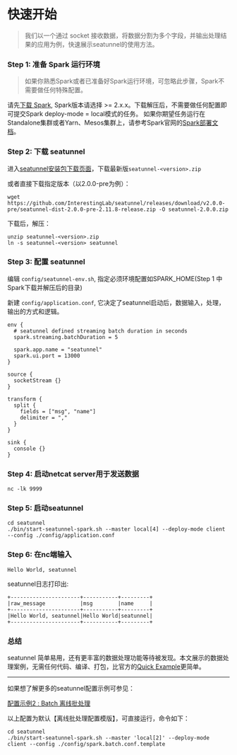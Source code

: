 # 快速开始

> 我们以一个通过 socket 接收数据，将数据分割为多个字段，并输出处理结果的应用为例，快速展示seatunnel的使用方法。

### Step 1: 准备 Spark 运行环境

> 如果你熟悉Spark或者已准备好Spark运行环境，可忽略此步骤，Spark不需要做任何特殊配置。

请先[下载 Spark](http://spark.apache.org/downloads.html), Spark版本请选择 >= 2.x.x。下载解压后，不需要做任何配置即可提交Spark deploy-mode = local模式的任务。
如果你期望任务运行在Standalone集群或者Yarn、Mesos集群上，请参考Spark官网的[Spark部署文档](http://spark.apache.org/docs/latest/cluster-overview.html)。

### Step 2: 下载 seatunnel

进入[seatunnel安装包下载页面](https://github.com/InterestingLab/seatunnel/releases/tag/v2.0.0-pre)，下载最新版`seatunnel-<version>.zip`

或者直接下载指定版本（以2.0.0-pre为例）：

```
wget https://github.com/InterestingLab/seatunnel/releases/download/v2.0.0-pre/seatunnel-dist-2.0.0-pre-2.11.8-release.zip -O seatunnel-2.0.0.zip
```

下载后，解压：

```
unzip seatunnel-<version>.zip
ln -s seatunnel-<version> seatunnel
```

### Step 3: 配置 seatunnel

编辑 `config/seatunnel-env.sh`, 指定必须环境配置如SPARK_HOME(Step 1 中Spark下载并解压后的目录)

新建 `config/application.conf`, 它决定了seatunnel启动后，数据输入，处理，输出的方式和逻辑。

```
env {
  # seatunnel defined streaming batch duration in seconds
  spark.streaming.batchDuration = 5

  spark.app.name = "seatunnel"
  spark.ui.port = 13000
}

source {
  socketStream {}
}

transform {
  split {
    fields = ["msg", "name"]
    delimiter = ","
  }
}

sink {
  console {}
}

```

### Step 4: 启动netcat server用于发送数据

```
nc -lk 9999
```


### Step 5: 启动seatunnel

```
cd seatunnel
./bin/start-seatunnel-spark.sh --master local[4] --deploy-mode client --config ./config/application.conf

```

### Step 6: 在nc端输入

```
Hello World, seatunnel
```
seatunnel日志打印出:

```
+----------------------+-----------+---------+
|raw_message           |msg        |name     |
+----------------------+-----------+---------+
|Hello World, seatunnel|Hello World|seatunnel|
+----------------------+-----------+---------+
```


### 总结

seatunnel 简单易用，还有更丰富的数据处理功能等待被发现。本文展示的数据处理案例，无需任何代码、编译、打包，比官方的[Quick Example](https://spark.apache.org/docs/latest/streaming-programming-guide.html#a-quick-example)更简单。


---

如果想了解更多的seatunnel配置示例可参见：


[配置示例2 : Batch 离线批处理](https://github.com/InterestingLab/seatunnel/blob/master/config/spark.batch.conf.template)

以上配置为默认【离线批处理配置模版】，可直接运行，命令如下：

```
cd seatunnel
./bin/start-seatunnel-spark.sh --master 'local[2]' --deploy-mode client --config ./config/spark.batch.conf.template
```
